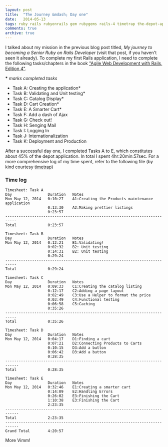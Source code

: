 ```yaml
---
layout: post
title:  "The Journey &mdash; Day one"
date:   2014-05-13
tags: ruby rails rubyonrails gem rubygems rails-4 timetrap the-depot-application
comments: true
archive: true
---
```

I talked about my mission in the previous blog post titled, _My journey to becoming a Senior Ruby on Rails Developer_ (visit that post, if you haven't seen it already). To complete my first Rails application, I need to complete the following tasks/chapters in the book ["Agile Web Development with Rails, Edition 4"](http://pragprog.com/book/rails4/agile-web-development-with-rails-4).

__*__ _marks completed tasks_

+ Task A: Creating the application*
+ Task B: Validating and Unit testing*
+ Task C: Catalog Display*
+ Task D: Cart Creation*
+ Task E: A Smarter Cart*
+ Task F: Add a dash of Ajax
+ Task G: Check out!
+ Task H: Senging Mail
+ Task I: Logging In
+ Task J: Internationalization
+ Task K: Deployment and Production

After a successful day one, I completed Tasks A to E, which constitutes about 45% of the depot application. In total I spent 4hr:20min:57sec. For a more comprehensive log of my time spent, refer to the following file (by kind courtesy [timetrap](http://rubygems.org/gems/timetrap))

### Time log
```text
Timesheet: Task A
Day                Duration   Notes
Mon May 12, 2014   0:10:27    A1:Creating the Products maintenance application
                   0:13:30    A2:Making prettier listings
                   0:23:57
---------------------------------------------------------------------------
Total              0:23:57

Timesheet: Task B
Day                Duration   Notes
Mon May 12, 2014   0:12:21    B1:Validating!
                   0:02:32    B2: Unit testing
                   0:14:31    B2: Unit testing
                   0:29:24
---------------------------------------------------------------------------
Total              0:29:24

Timesheet: Task C
Day                Duration   Notes
Mon May 12, 2014   0:09:33    C1:Creating the catalog listing
                   0:12:17    C2:Adding a page layout
                   0:02:49    C3:Use a Helper to format the price
                   0:03:49    C4:Functional testing
                   0:06:58    C5:Caching
                   0:35:26
---------------------------------------------------------------------------
Total              0:35:26

Timesheet: Task D
Day                Duration   Notes
Mon May 12, 2014   0:04:17    D1:Finding a cart
                   0:07:21    D2:Connecting Products to Carts
                   0:10:15    D3:Add a button
                   0:06:42    D3:Add a button
                   0:28:35
----------------------------------------------------------------------------
Total              0:28:35

Timesheet: Task E
Day                Duration   Notes
Mon May 12, 2014   0:32:46    E1:Creating a smarter cart
                   0:14:09    E2:Handling Errors
                   0:26:02    E3:Finishing the Cart
                   1:10:38    E3:Finishing the Cart
                   2:23:35
----------------------------------------------------------------------------
Total              2:23:35
----------------------------------------------------------------------------
Grand Total        4:20:57
```

More Vimm!